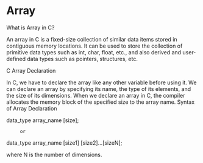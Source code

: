# Array

What is Array in C?

An array in C is a fixed-size collection of similar data items stored in contiguous memory locations. It can be used to store the collection of primitive data types such as int, char, float, etc., and also derived and user-defined data types such as pointers, structures, etc.

C Array Declaration

In C, we have to declare the array like any other variable before using it. We can declare an array by specifying its name, the type of its elements, and the size of its dimensions. When we declare an array in C, the compiler allocates the memory block of the specified size to the array name.
Syntax of Array Declaration

data_type array_name [size];

         or
         
data_type array_name [size1] [size2]...[sizeN];

where N is the number of dimensions.
